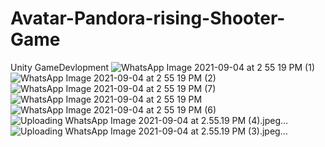 
# Avatar-Pandora-rising-Shooter-Game
Unity GameDevlopment
![WhatsApp Image 2021-09-04 at 2 55 19 PM (1)](https://user-images.githubusercontent.com/69210584/132565424-abb10957-617f-4619-95e2-66560fa4ecb5.jpeg)
![WhatsApp Image 2021-09-04 at 2 55 19 PM (2)](https://user-images.githubusercontent.com/69210584/132565498-73bef05a-6030-41be-bee6-403d5714a40f.jpeg)
![WhatsApp Image 2021-09-04 at 2 55 19 PM (7)](https://user-images.githubusercontent.com/69210584/132565527-0392f355-f8c9-4dbe-8edc-71fabb0a6289.jpeg)
![WhatsApp Image 2021-09-04 at 2 55 19 PM](https://user-images.githubusercontent.com/69210584/132565579-bca1999c-7ccf-42f7-8fdc-318af2ca7285.jpeg)
![WhatsApp Image 2021-09-04 at 2 55 19 PM (6)](https://user-images.githubusercontent.com/69210584/132565611-3a352600-8cf5-48f2-b01b-27cbb1cc3151.jpeg)
![Uploading WhatsApp Image 2021-09-04 at 2.55.19 PM (4).jpeg…]()
![Uploading WhatsApp Image 2021-09-04 at 2.55.19 PM (3).jpeg…]()
